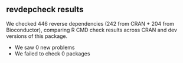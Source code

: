 ## revdepcheck results

We checked 446 reverse dependencies (242 from CRAN + 204 from Bioconductor), comparing R CMD check results across CRAN and dev versions of this package.

 * We saw 0 new problems
 * We failed to check 0 packages

